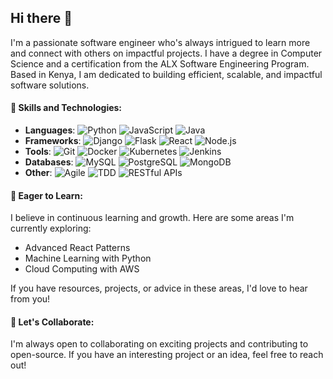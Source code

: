 ## Hi there 👋

I'm a passionate software engineer who's always intrigued to learn more and connect with others on impactful projects. I have a degree in Computer Science and a certification from the ALX Software Engineering Program. Based in Kenya, I am dedicated to building efficient, scalable, and impactful software solutions.

#### 🚀 Skills and Technologies:
- **Languages**: ![Python](https://img.shields.io/badge/Python-3776AB?style=flat&logo=python&logoColor=white) ![JavaScript](https://img.shields.io/badge/JavaScript-F7DF1E?style=flat&logo=javascript&logoColor=black) ![Java](https://img.shields.io/badge/Java-007396?style=flat&logo=java&logoColor=white)
- **Frameworks**: ![Django](https://img.shields.io/badge/Django-092E20?style=flat&logo=django&logoColor=white) ![Flask](https://img.shields.io/badge/Flask-000000?style=flat&logo=flask&logoColor=white) ![React](https://img.shields.io/badge/React-61DAFB?style=flat&logo=react&logoColor=black) ![Node.js](https://img.shields.io/badge/Node.js-339933?style=flat&logo=nodedotjs&logoColor=white)
- **Tools**: ![Git](https://img.shields.io/badge/Git-F05032?style=flat&logo=git&logoColor=white) ![Docker](https://img.shields.io/badge/Docker-2496ED?style=flat&logo=docker&logoColor=white) ![Kubernetes](https://img.shields.io/badge/Kubernetes-326CE5?style=flat&logo=kubernetes&logoColor=white) ![Jenkins](https://img.shields.io/badge/Jenkins-D24939?style=flat&logo=jenkins&logoColor=white)
- **Databases**: ![MySQL](https://img.shields.io/badge/MySQL-4479A1?style=flat&logo=mysql&logoColor=white) ![PostgreSQL](https://img.shields.io/badge/PostgreSQL-336791?style=flat&logo=postgresql&logoColor=white) ![MongoDB](https://img.shields.io/badge/MongoDB-47A248?style=flat&logo=mongodb&logoColor=white)
- **Other**: ![Agile](https://img.shields.io/badge/Agile-000000?style=flat&logo=agile&logoColor=white) ![TDD](https://img.shields.io/badge/TDD-000000?style=flat&logo=tdd&logoColor=white) ![RESTful APIs](https://img.shields.io/badge/RESTful_APIs-000000?style=flat&logo=restapi&logoColor=white)


#### 🌱 Eager to Learn:
I believe in continuous learning and growth. Here are some areas I'm currently exploring:
- Advanced React Patterns
- Machine Learning with Python
- Cloud Computing with AWS

If you have resources, projects, or advice in these areas, I'd love to hear from you!

#### 👯 Let's Collaborate:
I'm always open to collaborating on exciting projects and contributing to open-source. If you have an interesting project or an idea, feel free to reach out!
